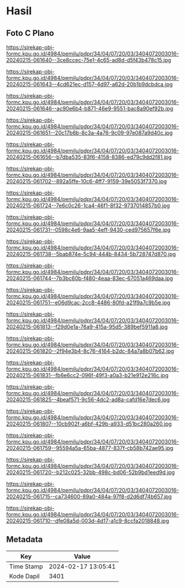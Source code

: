 # Hasil

## Foto C Plano

https://sirekap-obj-formc.kpu.go.id/4984/pemilu/pdpr/34/04/07/20/03/3404072003016-20240215-061640--3ce8ccec-75e1-4c65-ad8d-d5f43b478c15.jpg

https://sirekap-obj-formc.kpu.go.id/4984/pemilu/pdpr/34/04/07/20/03/3404072003016-20240215-061643--4cd621ec-d157-4d97-a62d-20b1b9dcbdca.jpg

https://sirekap-obj-formc.kpu.go.id/4984/pemilu/pdpr/34/04/07/20/03/3404072003016-20240215-061646--ac90e6b4-b871-46e9-9551-bac8a90ef92b.jpg

https://sirekap-obj-formc.kpu.go.id/4984/pemilu/pdpr/34/04/07/20/03/3404072003016-20240215-061651--20c17b6b-8c3a-4a76-9c09-97e087a9d40c.jpg

https://sirekap-obj-formc.kpu.go.id/4984/pemilu/pdpr/34/04/07/20/03/3404072003016-20240215-061656--b7dba535-83f6-4158-8386-ed79c9dd2f81.jpg

https://sirekap-obj-formc.kpu.go.id/4984/pemilu/pdpr/34/04/07/20/03/3404072003016-20240215-061702--892a5ffe-10c6-4ff7-9159-39e5053f7370.jpg

https://sirekap-obj-formc.kpu.go.id/4984/pemilu/pdpr/34/04/07/20/03/3404072003016-20240215-061724--7e6c0c26-1ca4-46f1-8f32-9737014857b0.jpg

https://sirekap-obj-formc.kpu.go.id/4984/pemilu/pdpr/34/04/07/20/03/3404072003016-20240215-061731--0598c4e6-9aa5-4eff-9430-ced975657f6e.jpg

https://sirekap-obj-formc.kpu.go.id/4984/pemilu/pdpr/34/04/07/20/03/3404072003016-20240215-061738--5bab874e-5c94-444b-8434-5b728747d870.jpg

https://sirekap-obj-formc.kpu.go.id/4984/pemilu/pdpr/34/04/07/20/03/3404072003016-20240215-061744--7b3bc60b-f480-4eaa-83ec-67051a469daa.jpg

https://sirekap-obj-formc.kpu.go.id/4984/pemilu/pdpr/34/04/07/20/03/3404072003016-20240215-061751--e06d9cac-2cc8-4486-80fd-a21f9a7c9b5e.jpg

https://sirekap-obj-formc.kpu.go.id/4984/pemilu/pdpr/34/04/07/20/03/3404072003016-20240215-061813--f29d0e1a-76a9-415a-95d5-389bef5911a8.jpg

https://sirekap-obj-formc.kpu.go.id/4984/pemilu/pdpr/34/04/07/20/03/3404072003016-20240215-061820--2f94e3b4-8c76-4164-b2dc-84a7a8b07b62.jpg

https://sirekap-obj-formc.kpu.go.id/4984/pemilu/pdpr/34/04/07/20/03/3404072003016-20240215-061831--fb6e6cc2-096f-49f3-a0a3-b21e912e216c.jpg

https://sirekap-obj-formc.kpu.go.id/4984/pemilu/pdpr/34/04/07/20/03/3404072003016-20240215-061825--4beaf571-9c56-4dc2-ad8a-cafd16e7dec6.jpg

https://sirekap-obj-formc.kpu.go.id/4984/pemilu/pdpr/34/04/07/20/03/3404072003016-20240215-061807--10cb902f-a6bf-429b-a933-d51bc280a260.jpg

https://sirekap-obj-formc.kpu.go.id/4984/pemilu/pdpr/34/04/07/20/03/3404072003016-20240215-061759--95594a5a-65ba-4877-837f-cb58b742ae95.jpg

https://sirekap-obj-formc.kpu.go.id/4984/pemilu/pdpr/34/04/07/20/03/3404072003016-20240215-061720--b212c025-32bb-498c-bd06-52b9bd1eed9d.jpg

https://sirekap-obj-formc.kpu.go.id/4984/pemilu/pdpr/34/04/07/20/03/3404072003016-20240215-061715--ca734600-89a0-484a-97f8-d2d6df74b657.jpg

https://sirekap-obj-formc.kpu.go.id/4984/pemilu/pdpr/34/04/07/20/03/3404072003016-20240215-061710--dfe08a5d-003d-4d17-a1c9-8ccfa2018848.jpg


## Metadata

| Key        | Value               |
| ---------- | ------------------- |
| Time Stamp | 2024-02-17 13:05:41 |
| Kode Dapil | 3401                |



